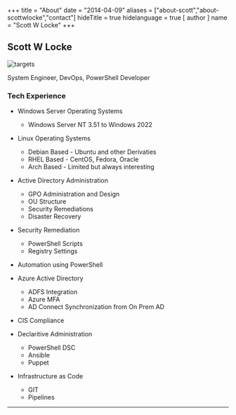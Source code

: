 +++
title = "About"
date = "2014-04-09"
aliases = ["about-scott","about-scottwlocke","contact"]
hideTitle = true
hidelanguage = true
[ author ]
  name = "Scott W Locke"
+++


## Scott W Locke

![targets](/profile.png "=150x")

System Engineer, DevOps, PowerShell Developer

### Tech Experience

- Windows Server Operating Systems
  - Windows Server NT 3.51 to Windows 2022

- Linux Operating Systems
  - Debian Based - Ubuntu and other Derivaties
  - RHEL Based - CentOS, Fedora, Oracle
  - Arch Based - Limited but always interesting

- Active Directory Administration
  - GPO Administration and Design
  - OU Structure
  - Security Remediations
  - Disaster Recovery

- Security Remediation
  - PowerShell Scripts
  - Registry Settings

- Automation using PowerShell

- Azure Active Directory
  - ADFS Integration
  - Azure MFA
  - AD Connect Synchronization from On Prem AD

- CIS Compliance

- Declaritive Administration
  - PowerShell DSC
  - Ansible
  - Puppet

- Infrastructure as Code
  - GIT
  - Pipelines

---

